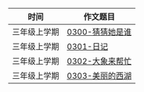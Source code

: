 
| 时间      | 作文题目 |
| ----------- | ----------- |
| 三年级上学期   | [0300-猜猜她是谁](/3-grade03/0300-猜猜她是谁)  |
| 三年级上学期   | [0301-日记](/3-grade03/0301-日记)      |
| 三年级上学期   | [0302-大象来帮忙](/3-grade03/0302-大象来帮忙)         |
| 三年级上学期   | [0303-美丽的西湖](/3-grade03/0303-美丽的西湖)         |